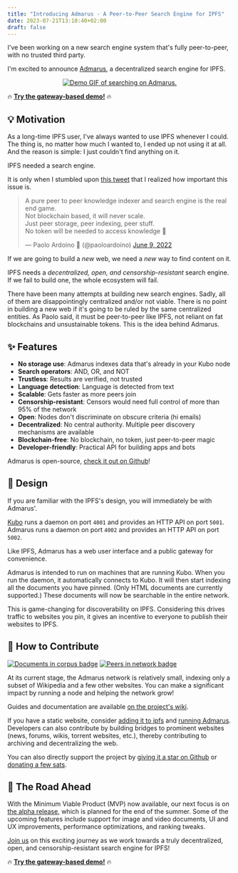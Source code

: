 ```yaml
---
title: "Introducing Admarus - A Peer-to-Peer Search Engine for IPFS"
date: 2023-07-21T13:18:40+02:00
draft: false
---
```


I've been working on a new search engine system that's fully peer-to-peer, with no trusted third party.

I'm excited to announce [Admarus](https://admarus.net/), a decentralized search engine for IPFS.

<p align="center">
    <a href="https://www.youtube.com/watch?v=AKGpNKwBrOY"><img src="https://admarus.net/demo.gif#2" alt="Demo GIF of searching on Admarus."/></a>
</p>

🔥 [**Try the gateway-based demo!**](https://admarus.net/) 🔥

## 💡 Motivation

As a long-time IPFS user, I've always wanted to use IPFS whenever I could.
The thing is, no matter how much I wanted to, I ended up not using it at all.
And the reason is simple: I just couldn't find anything on it.

IPFS needed a search engine.

It is only when I stumbled upon [this tweet](https://twitter.com/paoloardoino/status/1534811103670173696) that I realized how important this issue is.

<blockquote class="twitter-tweet"><p lang="en" dir="ltr">A pure peer to peer knowledge indexer and search engine is the real end game.<br>Not blockchain based, it will never scale.<br>Just peer storage, peer indexing, peer stuff.<br>No token will be needed to access knowledge 🤫</p>&mdash; Paolo Ardoino 🍐 (@paoloardoino) <a href="https://twitter.com/paoloardoino/status/1534811103670173696?ref_src=twsrc%5Etfw">June 9, 2022</a></blockquote> <script async src="https://platform.twitter.com/widgets.js" charset="utf-8"></script>

If we are going to build a *new* web, we need a *new* way to find content on it.

IPFS needs a *decentralized, open, and censorship-resistant* search engine.
If we fail to build one, the whole ecosystem will fail.

There have been many attempts at building new search engines.
Sadly, all of them are disappointingly centralized and/or not viable.
There is no point in building a new web if it's going to be ruled by the same centralized entities.
As Paolo said, it must be peer-to-peer like IPFS, not reliant on fat blockchains and unsustainable tokens.
This is the idea behind Admarus.

## ✨ Features

- **No storage use**: Admarus indexes data that's already in your Kubo node
- **Search operators**: AND, OR, and NOT
- **Trustless**: Results are verified, not trusted
- **Language detection**: Language is detected from text
- **Scalable**: Gets faster as more peers join
- **Censorship-resistant**: Censors would need full control of more than 95% of the network
- **Open**: Nodes don't discriminate on obscure criteria (hi emails)
- **Decentralized**: No central authority. Multiple peer discovery mechanisms are available
- **Blockchain-free**: No blockchain, no token, just peer-to-peer magic
- **Developer-friendly**: Practical API for building apps and bots

Admarus is open-source, [check it out on Github](https://github.com/mubelotix/admarus)!

<script defer src="https://tarptaeya.github.io/repo-card/repo-card.js"></script>
<div class="repo-card" data-repo="mubelotix/admarus"></div>

## 📐 Design

If you are familiar with the IPFS's design, you will immediately be with Admarus'.

[Kubo](https://github.com/ipfs/kubo) runs a daemon on port `4001` and provides an HTTP API on port `5001`.  
Admarus runs a daemon on port `4002` and provides an HTTP API on port `5002`.

Like IPFS, Admarus has a web user interface and a public gateway for convenience.

Admarus is intended to run on machines that are running Kubo.
When you run the daemon, it automatically connects to Kubo.
It will then start indexing all the documents you have pinned. (Only HTML documents are currently supported.)
These documents will now be searchable in the entire network.

This is game-changing for discoverability on IPFS.
Considering this drives traffic to websites you pin, it gives an incentive to everyone to publish their websites to IPFS.

## 🤝 How to Contribute

<a href="https://census.admarus.net/"><img alt="Documents in corpus badge" src="https://img.shields.io/badge/dynamic/json?url=https%3A%2F%2Fcensus.admarus.net%2Fapi%2Fv0%2Fstats&query=%24.stats_1h.documents&suffix=%20documents&label=corpus&color=purple"></a>
<a href="https://census.admarus.net/"><img alt="Peers in network badge" src="https://img.shields.io/badge/dynamic/json?url=https%3A%2F%2Fcensus.admarus.net%2Fapi%2Fv0%2Fstats&query=%24.stats_1h.peers&suffix=%20peers&label=network&color=purple"></a>

At its current stage, the Admarus network is relatively small, indexing only a subset of Wikipedia and a few other websites.
You can make a significant impact by running a node and helping the network grow!

Guides and documentation are available [on the project's wiki](https://github.com/Mubelotix/admarus/wiki).

If you have a static website, consider [adding it to ipfs](https://docs.ipfs.tech/how-to/websites-on-ipfs/multipage-website) and [running Admarus](https://github.com/Mubelotix/admarus/wiki/Installation).
Developers can also contribute by building bridges to prominent websites (news, forums, wikis, torrent websites, etc.), thereby contributing to archiving and decentralizing the web.

You can also directly support the project by [giving it a star on Github](https://github.com/Mubelotix/admarus/) or [donating a few sats](bitcoin:bc1q884745lxdpra7kwqtg5et6f74t3faemccz4v6s).

## 🚀 The Road Ahead

With the Minimum Viable Product (MVP) now available, our next focus is on [the alpha release](https://github.com/Mubelotix/admarus/milestone/2), which is planned for the end of the summer.
Some of the upcoming features include support for image and video documents, UI and UX improvements, performance optimizations, and ranking tweaks.

[Join us](https://github.com/Mubelotix/admarus/) on this exciting journey as we work towards a truly decentralized, open, and censorship-resistant search engine for IPFS!

🔥 [**Try the gateway-based demo!**](https://admarus.net/) 🔥

<!-- ## 🛠️ Bonus: Technical Overview

Let's think this through the easy way.
I will start by describing the naive approach everyone would think of, and then I will explain why it doesn't work and present a solution to its problems.

Imagine the IPFS network: a lot of peers all connected to each other, each hosting some documents.
If you want to query the network, you can just iteratively query each peer for results.
That way, you get a list of results that you can rank and display to the user.

This approach is not viable because it doesn't scale.
If you have a lot of peers, you will have to query each of them, and that's going to take a lot of time.

One important think to note is that if you query everyone for results, many of them will return nothing.
That's because they don't have any document matching your query.
This is a waste of time that can be avoided.
If we could only query peers that are likely to have results, we would be able to get results at constant speed, regardless of how common the query terms are.
This is what the Kamilata protocol does, using a routing algorithm based on Bloom filters to test if a peer or its connections are likely to have results.

To learn more about the Kamilata protocol and how it uses Bloom filters to route queries to the right peers, see [the Kamilata repository](https://github.com/mubelotix/kamilata).
-->
